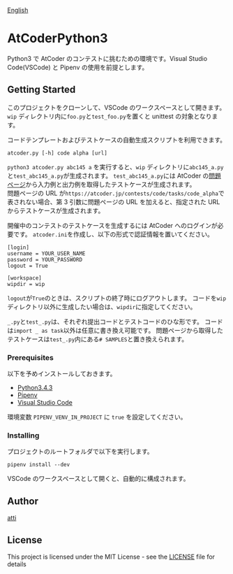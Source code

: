 [English](readme.md)

# AtCoderPython3

Python3 で AtCoder のコンテストに挑むための環境です。Visual Studio Code(VSCode) と Pipenv の使用を前提とします。

## Getting Started

このプロジェクトをクローンして、VSCode のワークスペースとして開きます。
`wip` ディレクトリ内に`foo.py`と`test_foo.py`を置くと unittest の対象となります。

コードテンプレートおよびテストケースの自動生成スクリプトを利用できます。

```
atcoder.py [-h] code alpha [url]
```

`python3 atcoder.py abc145 a` を実行すると、`wip` ディレクトリに`abc145_a.py`と`test_abc145_a.py`が生成されます。
`test_abc145_a.py`には AtCoder の[問題ページ](https://atcoder.jp/contests/abc145/tasks/abc145_a)から入力例と出力例を取得したテストケースが生成されます。  
問題ページの URL が`https://atcoder.jp/contests/code/tasks/code_alpha`で表されない場合、第 3 引数に問題ページの URL を加えると、指定された URL からテストケースが生成されます。

開催中のコンテストのテストケースを生成するには AtCoder へのログインが必要です。
`atcoder.ini`を作成し、以下の形式で認証情報を置いてください。

```
[login]
username = YOUR_USER_NAME
password = YOUR_PASSWORD
logout = True

[workspace]
wipdir = wip
```

`logout`が`True`のときは、スクリプトの終了時にログアウトします。
コードを`wip`ディレクトリ以外に生成したい場合は、`wipdir`に指定してください。

`_.py`と`test_.py`は、それぞれ提出コードとテストコードのひな形です。
コードは`import _ as task`以外は任意に書き換え可能です。
問題ページから取得したテストケースは`test_.py`内にある`# SAMPLES`と置き換えられます。

### Prerequisites

以下を予めインストールしておきます。

- [Python3.4.3](https://www.python.org/downloads/release/python-343/)
- [Pipenv](https://pipenv.kennethreitz.org/en/latest/install/#installing-pipenv)
- [Visual Studio Code](https://code.visualstudio.com/download/)

環境変数 `PIPENV_VENV_IN_PROJECT` に `true` を設定してください。

### Installing

プロジェクトのルートフォルダで以下を実行します。

```
pipenv install --dev
```

VSCode のワークスペースとして開くと、自動的に構成されます。

## Author

[atti](https://atcoder.jp/users/atti)

## License

This project is licensed under the MIT License - see the [LICENSE](LICENSE) file for details
